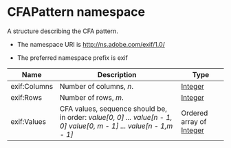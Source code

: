 # CFAPattern namespace

A structure describing the CFA pattern.

- The namespace URI is http://ns.adobe.com/exif/1.0/

- The preferred namespace prefix is exif

|Name|Description|Type|
|----|-----------|----|
|exif:Columns|Number of columns, *n*. |[Integer](./CoreProperties.md#integer)|
|exif:Rows|Number of rows, *m*.  |[Integer](./CoreProperties.md#integer)|
|exif:Values|CFA values, sequence should be, in order: *value[0, 0] ... value[n - 1, 0] value[0, m - 1] ... value[n - 1,m - 1]*  |Ordered array of [Integer](./CoreProperties.md#integer)|
